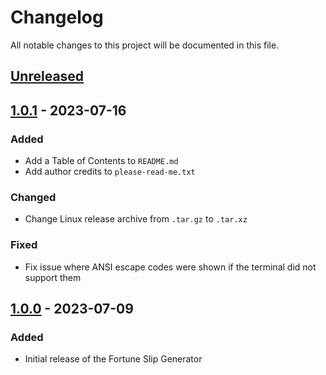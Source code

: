 # Changelog

All notable changes to this project will be documented in this file.

## [Unreleased]

## [1.0.1] - 2023-07-16
### Added
-   Add a Table of Contents to `README.md`
-   Add author credits to `please-read-me.txt`

### Changed
-   Change Linux release archive from `.tar.gz` to `.tar.xz`

### Fixed
-   Fix issue where ANSI escape codes were shown if the terminal did not support them

## [1.0.0] - 2023-07-09
### Added
-   Initial release of the Fortune Slip Generator


[Unreleased]: https://github.com/JoostVisser/fortune-slip-generator/compare/1.0.1...main
[1.0.1]: https://github.com/JoostVisser/fortune-slip-generator/compare/1.0.0...1.0.1
[1.0.0]: https://github.com/JoostVisser/fortune-slip-generator/tree/1.0.0

